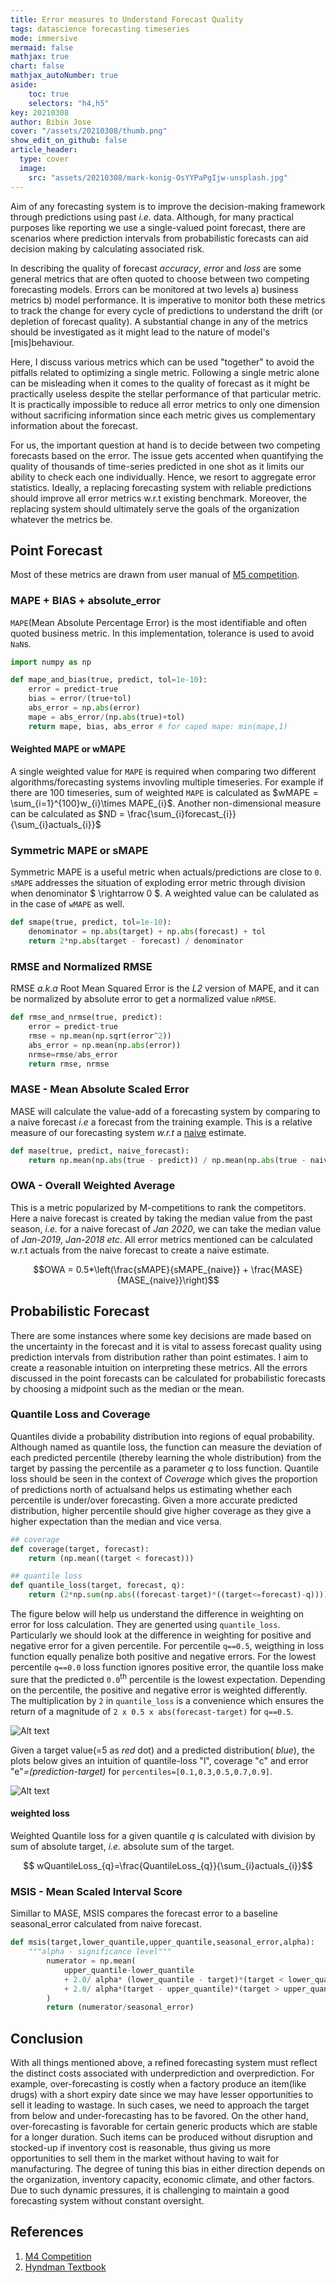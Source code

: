 ```yaml
---
title: Error measures to Understand Forecast Quality
tags: datascience forecasting timeseries
mode: immersive
mermaid: false
mathjax: true
chart: false
mathjax_autoNumber: true
aside:
    toc: true
    selectors: "h4,h5"
key: 20210308
author: Bibin Jose
cover: "/assets/20210308/thumb.png"
show_edit_on_github: false
article_header:
  type: cover
  image:
    src: "assets/20210308/mark-konig-OsYYPaPgIjw-unsplash.jpg"
---
```


Aim of any forecasting system is to improve the decision-making framework through predictions using past _i.e._ data. Although, for many practical purposes like reporting we use a single-valued point forecast, there are scenarios where prediction intervals from probabilistic forecasts can aid decision making by calculating associated risk.

In describing the quality of forecast _accuracy_, _error_ and _loss_ are some general metrics that are often quoted to choose between two competing forecasting models. Errors can be monitored at two levels a) business metrics b) model performance. It is imperative to monitor both these metrics to track the change for every cycle of predictions to understand the drift (or depletion of forecast quality). A substantial change in any of the metrics should be investigated as it might lead to the nature of model's [mis]behaviour.

Here, I discuss various metrics which can be used "together" to avoid the pitfalls related to optimizing a single metric. Following a single metric alone can be misleading when it comes to the quality of forecast as it might be practically useless despite the stellar performance of that particular metric. It is practically impossible to reduce all error metrics to only one dimension without sacrificing information since each metric gives us complementary information about the forecast.

For us, the important question at hand is to decide between two competing forecasts based on the error. The issue gets accented when quantifying the quality of thousands of time-series predicted in one shot as it limits our ability to check each one individually. Hence, we resort to aggregate error statistics. Ideally, a replacing forecasting system with reliable predictions should improve all error metrics w.r.t existing benchmark. Moreover, the replacing system should ultimately serve the goals of the organization whatever the metrics be.

## Point Forecast

Most of these metrics are drawn from user manual of [M5 competition](https://usermanual.wiki/Document/M4CompetitorsGuide.1491768831/html).

### MAPE + BIAS + absolute_error

`MAPE`(Mean Absolute Percentage Error) is the most identifiable and often quoted business metric. In this implementation, tolerance is used to avoid `NaN`s.

```python
import numpy as np

def mape_and_bias(true, predict, tol=1e-10):
    error = predict-true
    bias = error/(true+tol)
    abs_error = np.abs(error)
    mape = abs_error/(np.abs(true)+tol)
    return mape, bias, abs_error # for caped mape: min(mape,1)
```

#### Weighted MAPE or wMAPE

A single weighted value for `MAPE` is required when comparing two different algorithms/forecasting systems invovling multiple timeseries. For example if there are 100 timeseries, sum of weighted `MAPE` is calculated as $wMAPE = \sum_{i=1}^{100}w_{i}\times MAPE_{i}$. Another non-dimensional measure can be calculated as $ND = \frac{\sum_{i}forecast_{i}}{\sum_{i}actuals_{i}}$

### Symmetric MAPE or sMAPE

Symmetric MAPE is a useful metric when actuals/predictions are close to `0`. `sMAPE` addresses the situation of exploding error metric through division when denominator $ \rightarrow 0 $. A weighted value can be calulated as in the case of `wMAPE` as well.

```python
def smape(true, predict, tol=1e-10):
    denominator = np.abs(target) + np.abs(forecast) + tol
    return 2*np.abs(target - forecast) / denominator
```

### RMSE and Normalized RMSE

RMSE _a.k.a_ Root Mean Squared Error is the _L2_ version of MAPE, and it can be normalized by absolute error to get a normalized value `nRMSE`.

```python
def rmse_and_nrmse(true, predict):
    error = predict-true
    rmse = np.mean(np.sqrt(error^2))
    abs_error = np.mean(np.abs(error))
    nrmse=rmse/abs_error
    return rmse, nrmse
```

### MASE - Mean Absolute Scaled Error

MASE will calculate the value-add of a forecasting system by comparing to a naive forecast _i.e_ a forecast from the training example. This is a relative measure of our forecasting system _w.r.t_ a [naive](https://otexts.com/fpp2/accuracy.html#scaled-errors) estimate.

```python
def mase(true, predict, naive_forecast):
    return np.mean(np.abs(true - predict)) / np.mean(np.abs(true - naive_forecast))
```

### OWA - Overall Weighted Average

This is a metric popularized by M-competitions to rank the competitors. Here a naive forecast is created by taking the median value from the past season, _i.e._ for a naive forecast of _Jan 2020_, we can take the median value of _Jan-2019_, _Jan-2018 etc_. All error metrics mentioned can be calculated w.r.t actuals from the naive forecast to create a naive estimate.

$$OWA = 0.5*\left(\frac{sMAPE}{sMAPE_{naive}} + \frac{MASE}{MASE_{naive}}\right)$$

## Probabilistic Forecast

There are some instances where some key decisions are made based on the uncertainty in the forecast and it is vital to assess forecast quality using prediction intervals from distribution rather than point estimates. I aim to create a reasonable intuition on interpreting these metrics. All the errors discussed in the point forecasts can be calculated for probabilistic forecasts by choosing a midpoint such as the median or the mean.

### Quantile Loss and Coverage

Quantiles divide a probability distribution into regions of equal probability. Although named as quantile loss, the function can measure the deviation of each predicted percentile (thereby learning the whole distribution) from the target by passing the percentile as a parameter _q_ to loss function. Quantile loss should be seen in the context of _Coverage_ which gives the proportion of predictions north of actualsand helps us estimating whether each percentile is under/over forecasting. Given a more accurate predicted distribution, higher percentile should give higher coverage as they give a higher expectation than the median and vice versa.

```python
## coverage
def coverage(target, forecast):
    return (np.mean((target < forecast)))

## quantile loss
def quantile_loss(target, forecast, q):
    return (2*np.sum(np.abs((forecast-target)*((target<=forecast)-q))))
```

The figure below will help us understand the difference in weighting on error for loss calculation. They are generted using `quantile_loss`. Particularly we should look at the difference in weighting for positive and negative error for a given percentile. For percentile `q==0.5`, weigthing in loss function equally penalize both positive and negative errors. For the lowest percentile `q==0.0` loss function ignores positive error, the quantile loss make sure that the predicted `0.0`<sup>th</sup> percentile is the lowest expectation. Depending on the percentile, the positive and negative error is weighted differently. The multiplication by `2` in `quantile_loss` is a convenience which ensures the return of a magnitude of `2 x 0.5 x abs(forecast-target)` for `q==0.5`.

![Alt text][img_0]

Given a target value(=5 as _red_ dot) and a predicted distribution( _blue_), the plots below gives an intuition of quantile-loss "l", coverage "c" and error "e"_=(prediction-target)_ for `percentiles=[0.1,0.3,0.5,0.7,0.9]`.

![Alt text][img_1]

#### weighted loss

Weighted Quantile loss for a given quantile _q_ is calculated with division by sum of absolute target, _i.e._ absolute sum of the target.

$$ wQuantileLoss_{q}=\frac{QuantileLoss_{q}}{\sum_{i}actuals_{i}}$$

### MSIS - Mean Scaled Interval Score

Simillar to MASE, MSIS compares the forecast error to a baseline seasonal_error calculated from naive forecast.

```python
def msis(target,lower_quantile,upper_quantile,seasonal_error,alpha):
    """alpha - significance level"""
        numerator = np.mean(
            upper_quantile-lower_quantile
            + 2.0/ alpha* (lower_quantile - target)*(target < lower_quantile)
            + 2.0/ alpha*(target - upper_quantile)*(target > upper_quantile)
        )
        return (numerator/seasonal_error)
```

## Conclusion

With all things mentioned above, a refined forecasting system must reflect the distinct costs associated with underprediction and overprediction. For example, over-forecasting is costly when a factory produce an item(like drugs) with a short expiry date since we may have lesser opportunities to sell it leading to wastage. In such cases, we need to approach the target from below and under-forecasting has to be favored. On the other hand, over-forecasting is favorable for certain generic products which are stable for a longer duration. Such items can be produced without disruption and stocked-up if inventory cost is reasonable, thus giving us more opportunities to sell them in the market without having to wait for manufacturing. The degree of tuning this bias in either direction depends on the organization, inventory capacity, economic climate, and other factors. Due to such dynamic pressures, it is challenging to maintain a good forecasting system without constant oversight.

## References

1. [M4 Competition](https://usermanual.wiki/Document/M4CompetitorsGuide.1491768831/html)
2. [Hyndman Textbook](https://otexts.com/fpp2/accuracy.html)

[img_1]:/assets/20210308/loss_distro.png "Quantile Loss explained for various distributions"
[img_0]:/assets/20210308/loss_v_err.png "Quantile Loss vs. error for various quantiles"
